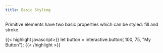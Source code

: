 ```yaml
---
title: Basic Styling
---
```


Primitive elements have two basic properties which can be styled: fill and stroke.

{{< highlight javascript>}}
let button = interactive.button( 100, 75, "My Button");
{{< /highlight >}}
